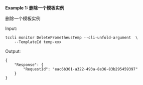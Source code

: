 **Example 1: 删除一个模板实例**

删除一个模板实例

Input: 

```
tccli monitor DeletePrometheusTemp --cli-unfold-argument  \
    --TemplateId temp-xxx
```

Output: 
```
{
    "Response": {
        "RequestId": "eac6b301-a322-493a-8e36-83b295459397"
    }
}
```

